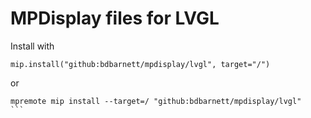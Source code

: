 MPDisplay files for LVGL
========================
Install with
```
mip.install("github:bdbarnett/mpdisplay/lvgl", target="/")
```
or
````
mpremote mip install --target=/ "github:bdbarnett/mpdisplay/lvgl"
```